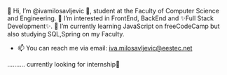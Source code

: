 👋 Hi, I’m @ivamilosavljevic 💞️, student at the Faculty of Computer Science and Engineering. 
👀 I’m interested in FrontEnd, BackEnd and ✨Full Stack Development✨.
🌱 I’m currently learning JavaScript on freeCodeCamp but also studying SQL,Spring on my Faculty.

- 📫 You can reach me via email: iva.milosavljevic@eestec.net 




.......... currently looking for internship👀

